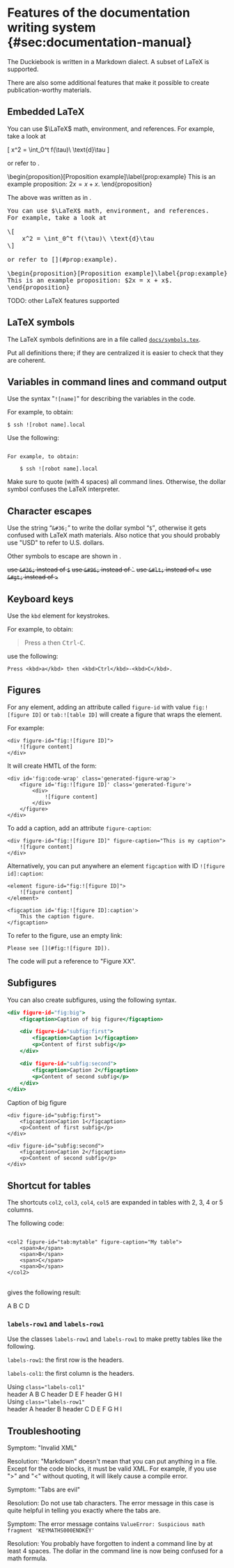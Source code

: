 
# Features of the documentation writing system {#sec:documentation-manual}

The Duckiebook is written in a Markdown dialect. A subset of LaTeX is supported.

There are also some additional features that make it possible to create
publication-worthy materials.




## Embedded LaTeX

You can use $\LaTeX$ math, environment, and references. For example, take a look at

\[
    x^2 = \int_0^t f(\tau)\ \text{d}\tau
\]

or refer to [](#prop:example).

\begin{proposition}[Proposition example]\label{prop:example}
This is an example proposition: $2x = x + x$.
\end{proposition}

The above was written as in [](#code:latex-code).

<pre figure-id="code:latex-code" figure-caption='Use of LaTeX code.'>
You can use &#36;\LaTeX&#36; math, environment, and references.
For example, take a look at

&#92;[
    x^2 = \int_0^t f(\tau)\ \text{d}\tau
&#92;]

or refer to [](#prop:example).

&#92;begin{proposition}[Proposition example]&#92;label{prop:example}
This is an example proposition: &#36;2x = x + x&#36;.
&#92;end{proposition}
</pre>

TODO: other LaTeX features supported


## LaTeX symbols

The LaTeX symbols definitions are in a file called [`docs/symbols.tex`][symbols].


[symbols]: https://github.com/duckietown/duckuments/blob/master/docs/symbols.tex


Put all definitions there; if they are centralized it is easier to check
that they are coherent.

## Variables in command lines and command output

Use the syntax "<code><span>!</span>[name]</code>" for describing the variables in the code.

<div class="example" markdown="1">

For example, to obtain:

    $ ssh ![robot name].local

Use the following:

<pre><code>
For example, to obtain:

    &#36; ssh <span>!</span>[robot name].local</code>
</pre>

</div>

Make sure to quote (with 4 spaces) all command lines.
Otherwise, the dollar symbol
confuses the LaTeX interpreter.



## Character escapes

Use the string <q><code>&amp;#36;</code></q> to write the dollar symbol <q><code>&#36;</code></q>, otherwise it
gets confused with LaTeX math materials. Also notice that you should probably
use "USD" to refer to U.S. dollars.

Other symbols to escape are shown in [](#tab:escapes).

<col2 figure-id="tab:escapes" figure-caption="Symbols to escape">
    <s>use <code>&amp;#36;</code> </s> <s>instead of <code>&#36;</code></s>
    <s>use <code>&amp;#96;</code> </s> <s>instead of <code>&#96;</code></s>
    <s>use <code>&amp;#lt;</code> </s> <s>instead of <code>&lt;</code></s>
    <s>use <code>&amp;#gt;</code> </s> <s>instead of <code>&gt;</code></s>
</col2>


## Keyboard keys

Use the `kbd` element for keystrokes.

<div class="example" markdown="1">

For example, to obtain:

> Press <kbd>a</kbd> then <kbd>Ctrl</kbd>-<kbd>C</kbd>.

use the following:

    Press <kbd>a</kbd> then <kbd>Ctrl</kbd>-<kbd>C</kbd>.

</div>

## Figures

For any element, adding an attribute called `figure-id`
with value `fig:![figure ID]` or `tab:![table ID]`
will create a figure that wraps the element.


For example:

    <div figure-id="fig:![figure ID]">
        ![figure content]
    </div>

It will create HMTL of the form:

    <div id='fig:code-wrap' class='generated-figure-wrap'>
        <figure id='fig:![figure ID]' class='generated-figure'>
            <div>
                ![figure content]
            </div>
        </figure>
    </div>

<!--
To add a class to the figure, use `figure-class`:

    <div figure-id="fig:code" figure-class="myclass">
        ![figure content]
    </div>

This will give it to the <code>&lt;figure&gt;</code> and the containing <code>&lt;figure&gt;</code>


Useful classes:

* `float_bottom`

-->

To add a caption, add an attribute `figure-caption`:

    <div figure-id="fig:![figure ID]" figure-caption="This is my caption">
        ![figure content]
    </div>

Alternatively, you can put anywhere an element `figcaption` with ID `![figure id]:caption`:

    <element figure-id="fig:![figure ID]">
        ![figure content]
    </element>

    <figcaption id='fig:![figure ID]:caption'>
        This the caption figure.
    </figcaption>

To refer to the figure, use an empty link:

    Please see [](#fig:![figure ID]).

The code will put a reference to "Figure XX".


## Subfigures

You can also create subfigures, using the following syntax.

``` .html
<div figure-id="fig:big">
    <figcaption>Caption of big figure</figcaption>

    <div figure-id="subfig:first">
        <figcaption>Caption 1</figcaption>
        <p>Content of first subfig</p>
    </div>

    <div figure-id="subfig:second">
        <figcaption>Caption 2</figcaption>
        <p>Content of second subfig</p>
    </div>
</div>
```

<div figure-id="fig:big">
    <figcaption>Caption of big figure</figcaption>

    <div figure-id="subfig:first">
        <figcaption>Caption 1</figcaption>
        <p>Content of first subfig</p>
    </div>

    <div figure-id="subfig:second">
        <figcaption>Caption 2</figcaption>
        <p>Content of second subfig</p>
    </div>
</div>

## Shortcut for tables

The shortcuts `col2`, `col3`, `col4`, `col5`
are expanded in tables with 2, 3, 4 or 5 columns.

The following code:

<pre>
<code>
&lt;col2 figure-id="tab:mytable" figure-caption="My table"&gt;
    &lt;span&gt;A&lt;/span&gt;
    &lt;span&gt;B&lt;/span&gt;
    &lt;span&gt;C&lt;/span&gt;
    &lt;span&gt;D&lt;/span&gt;
&lt;/col2&gt;
</code>
</pre>

gives the following result:

<col2 figure-id="tab:mytable" figure-caption="My table">
    <span>A</span>
    <span>B</span>
    <span>C</span>
    <span>D</span>
</col2>

### `labels-row1`  and `labels-row1`

Use the classes `labels-row1`  and `labels-row1` to make pretty tables like the following.

`labels-row1`: the first row is the headers.

`labels-col1`: the first column is the headers.

<col3 figure-id="tab:mytable-col1" class="labels-col1">
    <figcaption>Using <code>class="labels-col1"</code></figcaption>
    <span>header A </span>
    <span>B</span>
    <span>C</span>
    <span>header D</span>
    <span>E</span>
    <span>F</span>
    <span>header G</span>
    <span>H</span>
    <span>I</span>
</col3>

<col3 figure-id="tab:mytable-row1" class="labels-row1">
    <figcaption>Using <code>class="labels-row1"</code></figcaption>
    <span>header A</span>
    <span>header B</span>
    <span>header C</span>
    <span>D</span>
    <span>E</span>
    <span>F</span>
    <span>G</span>
    <span>H</span>
    <span>I</span>
</col3>


## Troubleshooting

Symptom: "Invalid XML"

Resolution: "Markdown" doesn't mean that you can put anything in a file. Except
for the code blocks, it must be valid XML. For example, if you use "&gt;" and
"&lt;" without quoting, it will likely cause a compile error.

Symptom: "Tabs are evil"

Resolution: Do not use tab characters. The error message in this case is quite
helpful in telling you exactly where the tabs are.


Symptom: The error message contains `ValueError: Suspicious math fragment 'KEYMATHS000ENDKEY'`

Resolution: You probably have forgotten to indent a command line by at least 4 spaces. The dollar in the command line is now being confused for a math formula.
